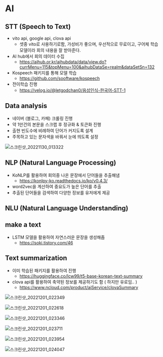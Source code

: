 # AI

## STT (Speech to Text)

- vito api, google api, clova api
  - 셋중 vito로 사용하기로함, 가성비가 좋으며, 우선적으로 무료이고, 구어체 학습모델이라 회의 내용을 잘 받아준다.
- AI hub에서 회의 데이터 수집
  - https://aihub.or.kr/aihubdata/data/view.do?currMenu=115&topMenu=100&aihubDataSe=realm&dataSetSn=132
- Kospeech 패키지를 통해 모델 학습
  - https://github.com/sooftware/kospeech
- 전이학습 진행
  - https://velog.io/@letgodchan0/음성인식-한국어-STT-1

## Data analysis

- 네이버 (블로그, 카페) 크롤링 진행
- 약 1만건의 본문을 스크랩 후 정규화 & 토큰화 진행
- 출현 빈도수에 비례하여 단어가 커지도록 설계
- 주목하고 있는 문자색을 바꿔서 눈에 띄도록 설정

![스크린샷_20221130_013322](https://user-images.githubusercontent.com/67001050/205871736-f7af87f8-5a21-4e7a-9496-727a77feff3c.png)


## NLP (Natural Language Processing)

- KoNLP를 활용하여 회의중 나온 문장에서 단어들을 추출해냄
  - https://konlpy-ko.readthedocs.io/ko/v0.4.3/
- word2vec을 계산하여 중요도가 높은 단어를 추출
- 추출된 단어들을 검색하여 다양한 정보를 유저에게 제공

## NLU (Natural Language Understanding)

## make a text

- LSTM 모델을 활용하여 자연스러운 문장을 생성해줌
  - https://soki.tistory.com/46

## Text summarization

- 이미 학습된 패키지를 활용하여 진행
  - https://huggingface.co/lcw99/t5-base-korean-text-summary
- clova api를 활용하여 축약된 정보를 제공하기도 함 ( 하지만 유로임.. )
  - https://www.ncloud.com/product/aiService/clovaSummary


![스크린샷_20221201_022349](https://user-images.githubusercontent.com/67001050/205871871-3372ed1c-bb0c-47a3-b22b-af2bd8b770b5.png)

![스크린샷_20221201_022618](https://user-images.githubusercontent.com/67001050/205871932-fc94b001-ddaa-4f3c-8abc-a43e2d152e9f.png)

![스크린샷_20221201_023346](https://user-images.githubusercontent.com/67001050/205871972-b8d0c698-f8aa-4c0f-a7c2-543483e552b3.png)

![스크린샷_20221201_023711](https://user-images.githubusercontent.com/67001050/205872052-c9fb5c57-327c-4406-8c0e-f5a6359356a5.png)

![스크린샷_20221201_023954](https://user-images.githubusercontent.com/67001050/205872072-fe7973fc-ed4e-49a3-b744-f0a9d9a0d148.png)

![스크린샷_20221201_024047](https://user-images.githubusercontent.com/67001050/205872079-4500d0e6-ac47-41e8-b3c1-848673bc1936.png)








